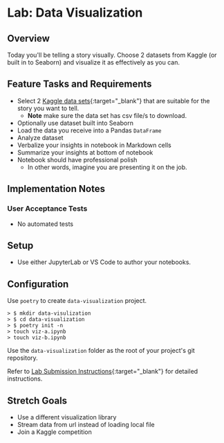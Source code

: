 # Lab: Data Visualization

## Overview

Today you'll be telling a story visually. Choose 2 datasets from Kaggle (or built in to Seaborn) and visualize it as effectively as you can.

## Feature Tasks and Requirements

- Select 2 [Kaggle data sets](https://www.kaggle.com/datasets){:target="_blank"} that are suitable for the story you want to tell.
  - **Note** make sure the data set has csv file/s to download.
- Optionally use dataset built into Seaborn
- Load the data you receive into a Pandas `DataFrame`
- Analyze dataset
- Verbalize your insights in notebook in Markdown cells
- Summarize your insights at bottom of notebook
- Notebook should have professional polish
  - In other words, imagine you are presenting it on the job. 

## Implementation Notes

### User Acceptance Tests

- No automated tests

## Setup

- Use either JupyterLab or VS Code to author your notebooks.

## Configuration

Use `poetry` to create `data-visualization` project.

```console
> $ mkdir data-visulization
> $ cd data-visualization
> $ poetry init -n
> touch viz-a.ipynb
> touch viz-b.ipynb
```

Use the `data-visualization` folder as the root of your project's git repository.

Refer to [Lab Submission Instructions](../../../reference/submission-instructions/labs/){:target="_blank"} for detailed instructions.

## Stretch Goals

- Use a different visualization library
- Stream data from url instead of loading local file
- Join a Kaggle competition
